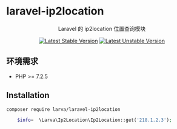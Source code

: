 # laravel-ip2location

<p align="center">Laravel 的 ip2location 位置查询模块</p>

<p align="center">
<a href="https://packagist.org/packages/larva/laravel-ip2location"><img src="https://poser.pugx.org/larva/laravel-ip2location/v/stable.svg" alt="Latest Stable Version"></a>
<a href="https://packagist.org/packages/larva/laravel-ip2location"><img src="https://poser.pugx.org/larva/laravel-ip2location/v/unstable.svg" alt="Latest Unstable Version"></a>
</p>

## 环境需求

- PHP >= 7.2.5

## Installation

```bash
composer require larva/laravel-ip2location
```


```php
    $info=  \Larva\Ip2Location\Ip2Location::get('218.1.2.3');
```